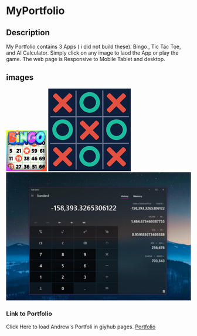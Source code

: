 # MyPortfolio

## Description

My Portfolio contains 3 Apps ( i did not build these).
Bingo , Tic Tac Toe, and AI Calculator. Simply click on any image to laod the App or play the game.
The web page is Responsive to Mobile Tablet and desktop.

## images
<img src="./assets/images/bingo.png" style="max-width: 22%">
<img src="./assets/images/tictactoe.png">
<img src="./assets/images/calculator3.jpg">

### Link to Portfolio
Click Here to load Andrew's Portfoli in giyhub pages.
<a href="https://andy316c.github.io/MyPortfolio/">Portfolio</a>
